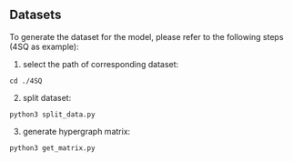 ## Datasets
To generate the dataset for the model, please refer to the following steps (4SQ as example):

1) select the path of corresponding dataset:
```
cd ./4SQ
```

2) split dataset:
```
python3 split_data.py
```

3) generate hypergraph matrix:
```
python3 get_matrix.py
```
